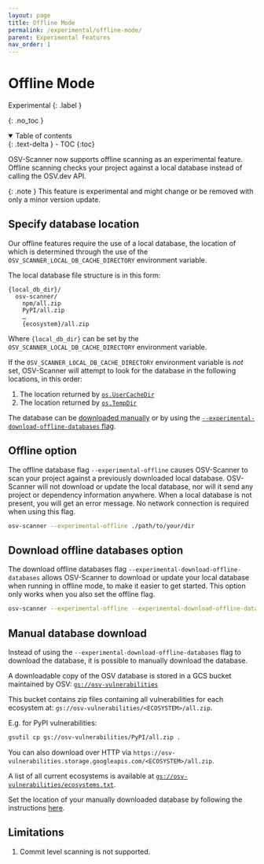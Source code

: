 ```yaml
---
layout: page
title: Offline Mode
permalink: /experimental/offline-mode/
parent: Experimental Features
nav_order: 1
---
```


# Offline Mode

Experimental
{: .label }

{: .no_toc }

<details open markdown="block">
  <summary>
    Table of contents
  </summary>
  {: .text-delta }
- TOC
{:toc}
</details>

OSV-Scanner now supports offline scanning as an experimental feature. Offline scanning checks your project against a local database instead of calling the OSV.dev API.

{: .note }
This feature is experimental and might change or be removed with only a minor version update.

## Specify database location

Our offline features require the use of a local database, the location of which is determined through the use of the `OSV_SCANNER_LOCAL_DB_CACHE_DIRECTORY` environment variable.

The local database file structure is in this form:

```
{local_db_dir}/
  osv-scanner/
    npm/all.zip
    PyPI/all.zip
    …
    {ecosystem}/all.zip
```

Where `{local_db_dir}` can be set by the `OSV_SCANNER_LOCAL_DB_CACHE_DIRECTORY` environment variable.

If the `OSV_SCANNER_LOCAL_DB_CACHE_DIRECTORY` environment variable is _not_ set, OSV-Scanner will attempt to look for the database in the following locations, in this order:

1. The location returned by [`os.UserCacheDir`](https://pkg.go.dev/os#UserCacheDir)
2. The location returned by [`os.TempDir`](https://pkg.go.dev/os#TempDir)

The database can be [downloaded manually](./experimental.md#manual-database-download) or by using the [`--experimental-download-offline-databases` flag](./experimental.md#download-databases-option).

## Offline option

The offline database flag `--experimental-offline` causes OSV-Scanner to scan your project against a previously downloaded local database. OSV-Scanner will not download or update the local database, nor will it send any project or dependency information anywhere. When a local database is not present, you will get an error message. No network connection is required when using this flag.

```bash
osv-scanner --experimental-offline ./path/to/your/dir
```

## Download offline databases option

The download offline databases flag `--experimental-download-offline-databases` allows OSV-Scanner to download or update your local database when running in offline mode, to make it easier to get started. This option only works when you also set the offline flag.

```bash
osv-scanner --experimental-offline --experimental-download-offline-databases ./path/to/your/dir
```

## Manual database download

Instead of using the `--experimental-download-offline-databases` flag to download the database, it is possible to manually download the database.

A downloadable copy of the OSV database is stored in a GCS bucket maintained by OSV:
[`gs://osv-vulnerabilities`](https://osv-vulnerabilities.storage.googleapis.com)

This bucket contains zip files containing all vulnerabilities for each ecosystem at:
`gs://osv-vulnerabilities/<ECOSYSTEM>/all.zip`.

E.g. for PyPI vulnerabilities:

```bash
gsutil cp gs://osv-vulnerabilities/PyPI/all.zip .
```

You can also download over HTTP via `https://osv-vulnerabilities.storage.googleapis.com/<ECOSYSTEM>/all.zip`.

A list of all current ecosystems is available at
[`gs://osv-vulnerabilities/ecosystems.txt`](https://osv-vulnerabilities.storage.googleapis.com/ecosystems.txt).

Set the location of your manually downloaded database by following the instructions [here](./experimental.md#specify-database-location).

## Limitations

1. Commit level scanning is not supported.
